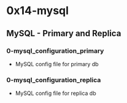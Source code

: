 # 0x14-mysql

## MySQL - Primary and Replica
### 0-mysql_configuration_primary
* MySQL config file for primary db

### 0-mysql_configuration_replica
* MySQL config file for replica db

